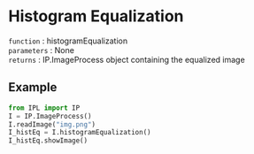 # Histogram Equalization
`function` : histogramEqualization <br/>
`parameters` : None <br/>
`returns` : IP.ImageProcess object containing the equalized image
## Example
``` python
from IPL import IP
I = IP.ImageProcess()
I.readImage("img.png")
I_histEq = I.histogramEqualization()
I_histEq.showImage()
```

